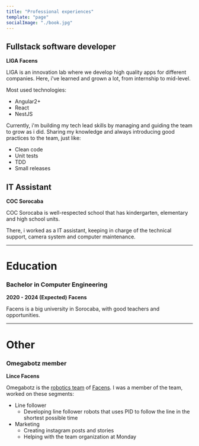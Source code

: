 ```yaml
---
title: "Professional experiences"
template: "page"
socialImage: "./book.jpg"
---
```


## Fullstack software developer
**LIGA Facens**

LIGA is an innovation lab where we develop high quality apps for different companies.
Here, i've learned and grown a lot, from internship to mid-level.

Most used technologies: 
- Angular2+ 
- React 
- NestJS

Currently, i'm building my tech lead skills by managing and guiding the team to grow as i did.
Sharing my knowledge and always introducing good practices to the team, just like:
- Clean code
- Unit tests
- TDD
- Small releases

## IT Assistant
**COC Sorocaba**

COC Sorocaba is well-respected school that has kindergarten, elementary and high school units.

There, i worked as a IT assistant, keeping in charge of the technical support, camera system and computer maintenance.

---

# Education 

### Bachelor in Computer Engineering
**2020 - 2024 (Expected)**
**Facens**

Facens is a big university in Sorocaba, with good teachers and opportunities.

---

# Other

### Omegabotz member
**Lince Facens**

Omegabotz is the [robotics team](https://lince.facens.br/omegabotz/) of [Facens](https://facens.br/). I was a member of the team, worked on these segments:

- Line follower
  - Developing line follower robots that uses PID to follow the line in the shortest possible time
- Marketing
  - Creating instagram posts and stories
  - Helping with the team organization at Monday